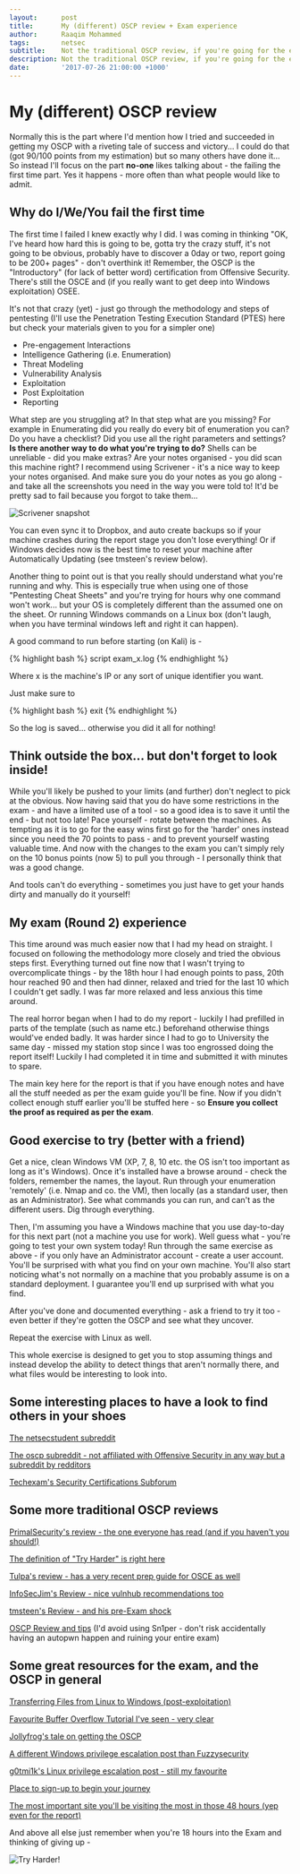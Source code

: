 ```yaml
---
layout:      post
title:       My (different) OSCP review + Exam experience
author:      Raaqim Mohammed
tags: 		 netsec
subtitle:  	 Not the traditional OSCP review, if you're going for the exam read on!
description: Not the traditional OSCP review, if you're going for the exam read on!
date:        '2017-07-26 21:00:00 +1000'
---
```


# My (different) OSCP review

Normally this is the part where I'd mention how I tried and succeeded in getting my OSCP with a riveting tale of success and victory... I could do that (got 90/100 points from my estimation) but so many others have done it... So instead I'll focus on the part **no-one** likes talking about - the failing the first time part. Yes it happens - more often than what people would like to admit.


## Why do I/We/You fail the first time

The first time I failed I knew exactly why I did. I was coming in thinking "OK, I've heard how hard this is going to be, gotta try the crazy stuff, it's not going to be obvious, probably have to discover a 0day or two, report going to be 200+ pages" - don't overthink it! Remember, the OSCP is the "Introductory" (for lack of better word) certification from Offensive Security. There's still the OSCE and (if you really want to get deep into Windows exploitation) OSEE. 

It's not that crazy (yet) - just go through the methodology and steps of pentesting (I'll use the Penetration Testing Execution Standard (PTES) here but check your materials given to you for a simpler one)

   * Pre-engagement Interactions
   * Intelligence Gathering (i.e. Enumeration)
   * Threat Modeling
   * Vulnerability Analysis
   * Exploitation
   * Post Exploitation
   * Reporting

What step are you struggling at? In that step what are you missing? For example in Enumerating did you really do every bit of enumeration you can? Do you have a checklist? Did you use all the right parameters and settings? **Is there another way to do what you're trying to do?** Shells can be unreliable - did you make extras? Are your notes organised - you did scan this machine right? I recommend using Scrivener - it's a nice way to keep your notes organised. And make sure you do your notes as you go along - and take all the screenshots you need in the way you were told to! It'd be pretty sad to fail because you forgot to take them...

![Scrivener snapshot](https://raaqim.me/img/scrivener_snapshot.png)

You can even sync it to Dropbox, and auto create backups so if your machine crashes during the report stage you don't lose everything! Or if Windows decides now is the best time to reset your machine after Automatically Updating (see tmsteen's review below).

Another thing to point out is that you really should understand what you're running and why. This is especially true when using one of those "Pentesting Cheat Sheets" and you're trying for hours why one command won't work... but your OS is completely different than the assumed one on the sheet. Or running Windows commands on a Linux box (don't laugh, when you have terminal windows left and right it can happen).

A good command to run before starting (on Kali) is -

{% highlight bash %}
script exam_x.log
{% endhighlight %}
   
Where x is the machine's IP or any sort of unique identifier you want.

Just make sure to 

{% highlight bash %}
exit
{% endhighlight %}

So the log is saved... otherwise you did it all for nothing!

## Think outside the box... but don't forget to look inside!

While you'll likely be pushed to your limits (and further) don't neglect to pick at the obvious. Now having said that you do have some restrictions in the exam - and have a limited use of a tool - so a good idea is to save it until the end - but not too late! Pace yourself - rotate between the machines. As tempting as it is to go for the easy wins first go for the 'harder' ones instead since you need the 70 points to pass - and to prevent yourself wasting valuable time. And now with the changes to the exam you can't simply rely on the 10 bonus points (now 5) to pull you through - I personally think that was a good change.

And tools can't do everything - sometimes you just have to get your hands dirty and manually do it yourself! 


## My exam (Round 2) experience

This time around was much easier now that I had my head on straight. I focused on following the methodology more closely and tried the obvious steps first. Everything turned out fine now that I wasn't trying to overcomplicate things - by the 18th hour I had enough points to pass, 20th hour reached 90 and then had dinner, relaxed and tried for the last 10 which I couldn't get sadly. I was far more relaxed and less anxious this time around. 

The real horror began when I had to do my report - luckily I had prefilled in parts of the template (such as name etc.) beforehand otherwise things would've ended badly. It was harder since I had to go to University the same day - missed my station stop since I was too engrossed doing the report itself! Luckily I had completed it in time and submitted it with minutes to spare.

The main key here for the report is that if you have enough notes and have all the stuff needed as per the exam guide you'll be fine. Now if you didn't collect enough stuff earlier you'll be stuffed here - so **Ensure you collect the proof as required as per the exam**.


## Good exercise to try (better with a friend)

Get a nice, clean Windows VM (XP, 7, 8, 10 etc. the OS isn't too important as long as it's Windows). Once it's installed have a browse around - check the folders, remember the names, the layout. Run through your enumeration 'remotely' (i.e. Nmap and co. the VM), then locally (as a standard user, then as an Administrator). See what commands you can run, and can't as the different users. Dig through everything.

Then, I'm assuming you have a Windows machine that you use day-to-day for this next part (not a machine you use for work). Well guess what - you're going to test your own system today! Run through the same exercise as above - if you only have an Administrator account - create a user account. You'll be surprised with what you find on your own machine. You'll also start noticing what's not normally on a machine that you probably assume is on a standard deployment. I guarantee you'll end up surprised with what you find.

After you've done and documented everything - ask a friend to try it too - even better if they're gotten the OSCP and see what they uncover. 

Repeat the exercise with Linux as well.

This whole exercise is designed to get you to stop assuming things and instead develop the ability to detect things that aren't normally there, and what files would be interesting to look into.


## Some interesting places to have a look to find others in your shoes

[The netsecstudent subreddit](https://www.reddit.com/r/netsecstudents/)

[The oscp subreddit - not affiliated with Offensive Security in any way but a subreddit by redditors](https://www.reddit.com/r/oscp/)

[Techexam's Security Certifications Subforum](http://www.techexams.net/forums/security-certifications/)


## Some more traditional OSCP reviews

[PrimalSecurity's review - the one everyone has read (and if you haven't you should!)](http://www.primalsecurity.net/0x2-course-review-penetration-testing-with-kali-linux-oscp/)

[The definition of "Try Harder" is right here](https://localhost.exposed/path-to-oscp/)

[Tulpa's review - has a very recent prep guide for OSCE as well](https://tulpa-security.com/2016/09/11/review-oscp-and-pwk/)

[InfoSecJim's Review - nice vulnhub recommendations too](https://www.jimwilbur.com/2017/07/oscp-review/)

[tmsteen's Review - and his pre-Exam shock](https://ratil.life/try-harder-the-journey-to-my-oscp/)

[OSCP Review and tips](https://hackmethod.com/oscp-review-tips/) (I'd avoid using Sn1per - don't risk accidentally having an autopwn happen and ruining your entire exam)


## Some great resources for the exam, and the OSCP in general

[Transferring Files from Linux to Windows (post-exploitation)](https://blog.ropnop.com/transferring-files-from-kali-to-windows/)

[Favourite Buffer Overflow Tutorial I've seen - very clear](https://www.nccgroup.trust/au/about-us/newsroom-and-events/blogs/2016/june/writing-exploits-for-win32-systems-from-scratch/)

[Jollyfrog's tale on getting the OSCP](http://www.techexams.net/forums/security-certifications/110760-oscp-jollyfrogs-tale.html)

[A different Windows privilege escalation post than Fuzzysecurity](https://www.toshellandback.com/2015/11/24/ms-priv-esc/)

[g0tmi1k's Linux privilege escalation post - still my favourite](https://blog.g0tmi1k.com/2011/08/basic-linux-privilege-escalation/)

[Place to sign-up to begin your journey](https://www.offensive-security.com/information-security-training/penetration-testing-training-kali-linux/)

[The most important site you'll be visiting the most in those 48 hours (yep even for the report)](https://google.com)

And above all else just remember when you're 18 hours into the Exam and thinking of giving up -


![Try Harder!](https://raaqim.me/img/tryharder.png)

